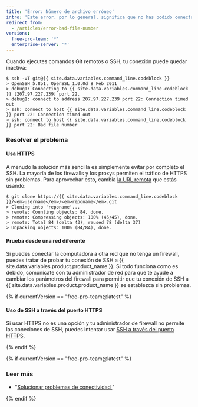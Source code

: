 ```yaml
---
title: 'Error: Número de archivo erróneo'
intro: 'Este error, por lo general, significa que no has podido conectarte al servidor. A menudo es causado por los firewalls y los servidores proxy.'
redirect_from:
  - /articles/error-bad-file-number
versions:
  free-pro-team: '*'
  enterprise-server: '*'
---
```


Cuando ejecutes comandos Git remotos o SSH, tu conexión puede quedar inactiva:

```shell
$ ssh -vT git@{{ site.data.variables.command_line.codeblock }}
> OpenSSH_5.8p1, OpenSSL 1.0.0d 8 Feb 2011
> debug1: Connecting to {{ site.data.variables.command_line.codeblock }} [207.97.227.239] port 22.
> debug1: connect to address 207.97.227.239 port 22: Connection timed out
> ssh: connect to host {{ site.data.variables.command_line.codeblock }} port 22: Connection timed out
> ssh: connect to host {{ site.data.variables.command_line.codeblock }} port 22: Bad file number
```

### Resolver el problema

#### Usa HTTPS

A menudo la solución más sencilla es simplemente evitar por completo el SSH. La mayoría de los firewalls y los proxys permiten el tráfico de HTTPS sin problemas. Para aprovechar esto, cambia [la URL remota](/articles/which-remote-url-should-i-use) que estás usando:

```shell
$ git clone https://{{ site.data.variables.command_line.codeblock }}/<em>username</em>/<em>reponame</em>.git
> Cloning into 'reponame'...
> remote: Counting objects: 84, done.
> remote: Compressing objects: 100% (45/45), done.
> remote: Total 84 (delta 43), reused 78 (delta 37)
> Unpacking objects: 100% (84/84), done.
```

#### Prueba desde una red diferente

Si puedes conectar la computadora a otra red que no tenga un firewall, puedes tratar de probar tu conexión de SSH a {{ site.data.variables.product.product_name }}. Si todo funciona como es debido, comunícate con tu administrador de red para que te ayude a cambiar los parámetros del firewall para permitir que tu conexión de SSH a {{ site.data.variables.product.product_name }} se establezca sin problemas.

{% if currentVersion == "free-pro-team@latest" %}

#### Uso de SSH a través del puerto HTTPS

Si usar HTTPS no es una opción y tu administrador de firewall no permite las conexiones de SSH, puedes intentar usar [SSH a través del puerto HTTPS](/articles/using-ssh-over-the-https-port).

{% endif %}

{% if currentVersion == "free-pro-team@latest" %}

### Leer más

- "[Solucionar problemas de conectividad ](/articles/troubleshooting-connectivity-problems)"

{% endif %}
